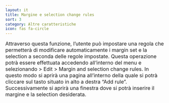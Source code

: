 ```yaml
---
layout: it
title: Margine e selection change rules
sort: 3
category: Altre caratteristiche
icon: fas fa-circle
---
```

<p class="message">
    
</p>


<font size="3">Attraverso questa funzione, l’utente può impostare una regola che permetterà di modificare automaticamente i margin set e la selection a seconda delle regole impostate. Questa operazione potrà essere effettuata accedendo all’interno del menu e selezionando > Edit > Margin and selection change rules. In questo modo si aprirà una pagina all’interno della quale si potrà cliccare sul tasto situato in alto a destra “Add rule”. Successivamente si aprirà una finestra dove si potrà inserire il margine e la selection desiderata.</font> 